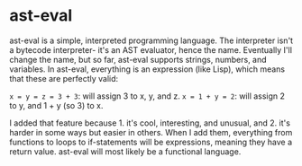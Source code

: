 # ast-eval

ast-eval is a simple, interpreted programming language. The interpreter isn't a bytecode interpreter- it's an AST evaluator, hence the name. Eventually I'll change the name, but so far, ast-eval supports strings, numbers, and variables. In ast-eval, everything is an expression (like Lisp), which means that these are perfectly valid:

`x = y = z = 3 + 3`: will assign 3 to x, y, and z.
`x = 1 + y = 2`: will assign 2 to y, and 1 + y (so 3) to x.

I added that feature because 1. it's cool, interesting, and unusual, and 2. it's harder in some ways but easier in others.
When I add them, everything from functions to loops to if-statements will be expressions, meaning they have a return value. ast-eval will most likely be a functional language.
